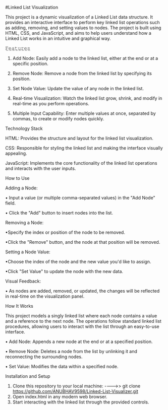 #Linked List Visualization

This project is a dynamic visualization of a Linked List data structure. It provides an interactive interface to perform key linked list operations such as adding, removing, and setting values to nodes. The project is built using HTML, CSS, and JavaScript, and aims to help users understand how a Linked List works in an intuitive and graphical way.

𝙵̲𝚎̲𝚊̲𝚝̲𝚞̲𝚛̲𝚎̲𝚜̲

1) Add Node: Easily add a node to the linked list, either at the end or at a specific position.
   
2) Remove Node: Remove a node from the linked list by specifying its position.
   
3) Set Node Value: Update the value of any node in the linked list.
   
4) Real-time Visualization: Watch the linked list grow, shrink, and modify in real-time as you perform operations.
   
5) Multiple Input Capability: Enter multiple values at once, separated by commas, to create or modify nodes quickly.

Technology Stack

HTML: Provides the structure and layout for the linked list visualization.

CSS: Responsible for styling the linked list and making the interface visually appealing.

JavaScript: Implements the core functionality of the linked list operations and interacts with the user inputs.

How to Use

Adding a Node:

• Input a value (or multiple comma-separated values) in the "Add Node" field.

• Click the "Add" button to insert nodes into the list.

Removing a Node:

•Specify the index or position of the node to be removed.

•Click the "Remove" button, and the node at that position will be removed.

Setting a Node Value:

•Choose the index of the node and the new value you'd like to assign.

•Click "Set Value" to update the node with the new data.

Visual Feedback:

• As nodes are added, removed, or updated, the changes will be reflected in real-time on the visualization panel.

How It Works

This project models a singly linked list where each node contains a value and a reference to the next node. The operations follow standard linked list procedures, allowing users to interact with the list through an easy-to-use interface.

• Add Node: Appends a new node at the end or at a specified position.

• Remove Node: Deletes a node from the list by unlinking it and reconnecting the surrounding nodes.

• Set Value: Modifies the data within a specified node.

Installation and Setup

1. Clone this repository to your local machine:
---->> git clone https://github.com/ANUBHAV9598/Linked-List-Visualizer.git
2. Open index.html in any modern web browser.
3. Start interacting with the linked list through the provided controls.
